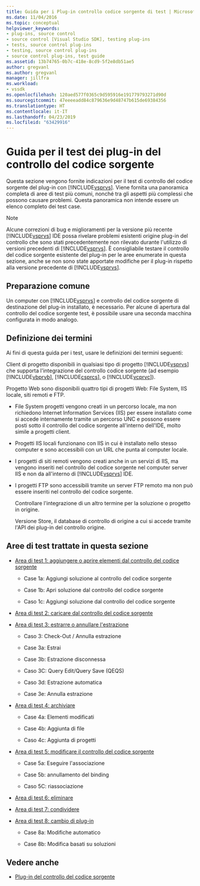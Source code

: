 ```yaml
---
title: Guida per i Plug-in controllo codice sorgente di test | Microsoft Docs
ms.date: 11/04/2016
ms.topic: conceptual
helpviewer_keywords:
- plug-ins, source control
- source control [Visual Studio SDK], testing plug-ins
- tests, source control plug-ins
- testing, source control plug-ins
- source control plug-ins, test guide
ms.assetid: 13b74765-0b7c-418e-8cd9-5f2e8db51ae5
author: gregvanl
ms.author: gregvanl
manager: jillfra
ms.workload:
- vssdk
ms.openlocfilehash: 120aed577f0365c9d595916e191779793271d90d
ms.sourcegitcommit: 47eeeeadd84c879636e9d48747b615de69384356
ms.translationtype: HT
ms.contentlocale: it-IT
ms.lasthandoff: 04/23/2019
ms.locfileid: "63429916"
---
```

# <a name="test-guide-for-source-control-plug-ins"></a>Guida per il test dei plug-in del controllo del codice sorgente
Questa sezione vengono fornite indicazioni per il test di controllo del codice sorgente del plug-in con [!INCLUDE[vsprvs](../../code-quality/includes/vsprvs_md.md)]. Viene fornita una panoramica completa di aree di test più comuni, nonché tra gli aspetti più complessi che possono causare problemi. Questa panoramica non intende essere un elenco completo dei test case.

> [!NOTE]
> Alcune correzioni di bug e miglioramenti per la versione più recente [!INCLUDE[vsprvs](../../code-quality/includes/vsprvs_md.md)] IDE possa rivelare problemi esistenti origine plug-in del controllo che sono stati precedentemente non rilevato durante l'utilizzo di versioni precedenti di [!INCLUDE[vsprvs](../../code-quality/includes/vsprvs_md.md)]. È consigliabile testare il controllo del codice sorgente esistente del plug-in per le aree enumerate in questa sezione, anche se non sono state apportate modifiche per il plug-in rispetto alla versione precedente di [!INCLUDE[vsprvs](../../code-quality/includes/vsprvs_md.md)].

## <a name="common-preparation"></a>Preparazione comune
 Un computer con [!INCLUDE[vsprvs](../../code-quality/includes/vsprvs_md.md)] e controllo del codice sorgente di destinazione del plug-in installato, è necessario. Per alcune di apertura dal controllo del codice sorgente test, è possibile usare una seconda macchina configurata in modo analogo.

## <a name="definition-of-terms"></a>Definizione dei termini
 Ai fini di questa guida per i test, usare le definizioni dei termini seguenti:

 Client di progetto disponibili in qualsiasi tipo di progetto [!INCLUDE[vsprvs](../../code-quality/includes/vsprvs_md.md)] che supporta l'integrazione del controllo codice sorgente (ad esempio [!INCLUDE[vbprvb](../../code-quality/includes/vbprvb_md.md)], [!INCLUDE[csprcs](../../data-tools/includes/csprcs_md.md)], o [!INCLUDE[vcprvc](../../code-quality/includes/vcprvc_md.md)]).

 Progetto Web sono disponibili quattro tipi di progetti Web: File System, IIS locale, siti remoti e FTP.

- File System progetti vengono creati in un percorso locale, ma non richiedono Internet Information Services (IIS) per essere installato come si accede internamente tramite un percorso UNC e possono essere posti sotto il controllo del codice sorgente all'interno dell'IDE, molto simile a progetti client.

- Progetti IIS locali funzionano con IIS in cui è installato nello stesso computer e sono accessibili con un URL che punta al computer locale.

- I progetti di siti remoti vengono creati anche in un servizi di IIS, ma vengono inseriti nel controllo del codice sorgente nel computer server IIS e non da all'interno di [!INCLUDE[vsprvs](../../code-quality/includes/vsprvs_md.md)] IDE.

- I progetti FTP sono accessibili tramite un server FTP remoto ma non può essere inseriti nel controllo del codice sorgente.

  Controllare l'integrazione di un altro termine per la soluzione o progetto in origine.

  Versione Store, il database di controllo di origine a cui si accede tramite l'API dei plug-in del controllo origine.

## <a name="test-areas-covered-in-this-section"></a>Aree di test trattate in questa sezione

- [Area di test 1: aggiungere o aprire elementi dal controllo del codice sorgente](../../extensibility/internals/test-area-1-add-to-open-from-source-control.md)

    - Case 1a: Aggiungi soluzione al controllo del codice sorgente

    - Case 1b: Apri soluzione dal controllo del codice sorgente

    - Caso 1c: Aggiungi soluzione dal controllo del codice sorgente

- [Area di test 2: caricare dal controllo del codice sorgente](../../extensibility/internals/test-area-2-get-from-source-control.md)

- [Area di test 3: estrarre o annullare l'estrazione](../../extensibility/internals/test-area-3-check-out-undo-checkout.md)

    - Caso 3: Check-Out / Annulla estrazione

    - Case 3a: Estrai

    - Case 3b: Estrazione disconnessa

    - Caso 3C: Query Edit/Query Save (QEQS)

    - Caso 3d: Estrazione automatica

    - Case 3e: Annulla estrazione

- [Area di test 4: archiviare](../../extensibility/internals/test-area-4-check-in.md)

    - Case 4a: Elementi modificati

    - Case 4b: Aggiunta di file

    - Caso 4c: Aggiunta di progetti

- [Area di test 5: modificare il controllo del codice sorgente](../../extensibility/internals/test-area-5-change-source-control.md)

    - Case 5a: Eseguire l'associazione

    - Case 5b: annullamento del binding

    - Caso 5C: riassociazione

- [Area di test 6: eliminare](../../extensibility/internals/test-area-6-delete.md)

- [Area di test 7: condividere](../../extensibility/internals/test-area-7-share.md)

- [Area di test 8: cambio di plug-in](../../extensibility/internals/test-area-8-plug-in-switching.md)

    - Case 8a: Modifiche automatico

    - Case 8b: Modifica basati su soluzioni

## <a name="see-also"></a>Vedere anche
- [Plug-in del controllo del codice sorgente](../../extensibility/source-control-plug-ins.md)